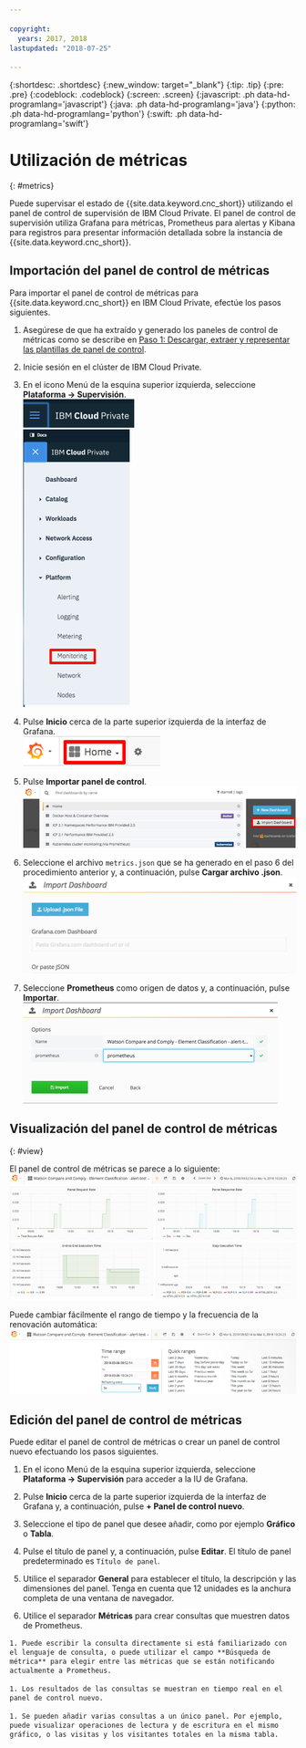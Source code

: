 ```yaml
---

copyright:
  years: 2017, 2018
lastupdated: "2018-07-25"

---
```


{:shortdesc: .shortdesc}
{:new_window: target="_blank"}
{:tip: .tip}
{:pre: .pre}
{:codeblock: .codeblock}
{:screen: .screen}
{:javascript: .ph data-hd-programlang='javascript'}
{:java: .ph data-hd-programlang='java'}
{:python: .ph data-hd-programlang='python'}
{:swift: .ph data-hd-programlang='swift'}

# Utilización de métricas
{: #metrics}

Puede supervisar el estado de {{site.data.keyword.cnc_short}} utilizando el panel de control de supervisión de IBM Cloud Private. El panel de control de supervisión utiliza Grafana para métricas, Prometheus para alertas y Kibana para registros para presentar información detallada sobre la instancia de {{site.data.keyword.cnc_short}}.

## Importación del panel de control de métricas

Para importar el panel de control de métricas para {{site.data.keyword.cnc_short}} en IBM Cloud Private, efectúe los pasos siguientes.

  1. Asegúrese de que ha extraído y generado los paneles de control de métricas como se describe en [Paso 1: Descargar, extraer y representar las plantillas de panel de control](/docs/services/compare-and-comply/monitor.html#monitor).

  1. Inicie sesión en el clúster de IBM Cloud Private.

  1. En el icono Menú de la esquina superior izquierda, seleccione **Plataforma -> Supervisión**. <br />
      ![Icono de Menú de IBM Cloud Private](images/icp-menu.png) <br />
      ![Plataforma -> Menú de supervisión](images/icp-monitoring.png)

  1. Pulse **Inicio** cerca de la parte superior izquierda de la interfaz de Grafana. <br />
      ![Icono de inicio](images/icp-home.png)

  1. Pulse **Importar panel de control**.
      ![Icono Importar panel de control](images/import-dboard.png)

  1. Seleccione el archivo `metrics.json` que se ha generado en el paso 6 del procedimiento anterior y, a continuación, pulse **Cargar archivo .json**. <br />
      ![Cargar el archivo metrics.json](images/metrics-json.png)

  1. Seleccione **Prometheus** como origen de datos y, a continuación, pulse **Importar**.
       ![Seleccionar Prometheus](images/prometheus.png)

## Visualización del panel de control de métricas
{: #view}

El panel de control de métricas se parece a lo siguiente:
![El panel de control de métricas](images/metrics-dboard.png)

Puede cambiar fácilmente el rango de tiempo y la frecuencia de la renovación automática:
![Cambiar el rango de tiempo y la frecuencia de renovación](images/dboard-change.png)

## Edición del panel de control de métricas

Puede editar el panel de control de métricas o crear un panel de control nuevo efectuando los pasos siguientes.

  1. En el icono Menú de la esquina superior izquierda, seleccione **Plataforma -> Supervisión** para acceder a la IU de Grafana.

  1. Pulse **Inicio** cerca de la parte superior izquierda de la interfaz de Grafana y, a continuación, pulse **+ Panel de control nuevo**.

  1. Seleccione el tipo de panel que desee añadir, como por ejemplo **Gráfico** o **Tabla**.

  1. Pulse el título de panel y, a continuación, pulse **Editar**. El título de panel predeterminado es `Título de panel`.

  1. Utilice el separador **General** para establecer el título, la descripción y las dimensiones del panel. Tenga en cuenta que 12 unidades es la anchura completa de una ventana de navegador.

  1. Utilice el separador **Métricas** para crear consultas que muestren datos de Prometheus.

    1. Puede escribir la consulta directamente si está familiarizado con el lenguaje de consulta, o puede utilizar el campo **Búsqueda de métrica** para elegir entre las métricas que se están notificando actualmente a Prometheus.

    1. Los resultados de las consultas se muestran en tiempo real en el panel de control nuevo.

    1. Se pueden añadir varias consultas a un único panel. Por ejemplo, puede visualizar operaciones de lectura y de escritura en el mismo gráfico, o las visitas y los visitantes totales en la misma tabla.
        
